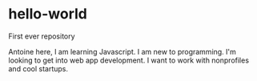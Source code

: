 # hello-world
First ever repository

Antoine here, I am learning Javascript. I am new to programming.
I'm looking to get into web app development. I want to work with nonprofiles and cool startups.
